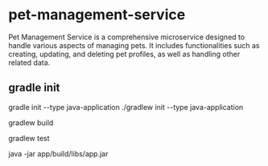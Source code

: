 # pet-management-service
Pet Management Service is a comprehensive microservice designed to handle various aspects of managing pets. It includes functionalities such as creating, updating, and deleting pet profiles, as well as handling other related data.


## gradle init
gradle init --type java-application
./gradlew init --type java-application

gradlew build

gradlew test

java -jar app/build/libs/app.jar

